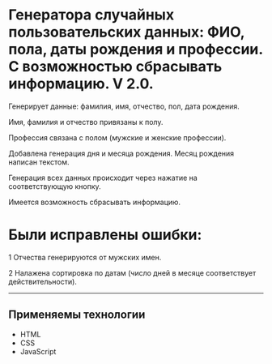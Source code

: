 # Генератора случайных пользовательских данных: ФИО, пола, даты рождения и профессии. С возможностью сбрасывать информацию. V 2.0.

Генерирует данные: фамилия, имя, отчество, пол, дата рождения.

Имя, фамилия и отчество привязаны к полу.

Профессия связана с полом (мужские и женские профессии).

Добавлена генерация дня и месяца рождения. Месяц рождения написан текстом.


Генерация всех данных происходит через нажатие на соответствующую кнопку.

Имеется возможность сбрасывать информацию.

# Были исправлены ошибки:

1 Отчества генерируются от мужских имен.

2 Налажена сортировка по датам (число дней в месяце соответствует действительности).

---

## Применяемы технологии

* HTML
* CSS
* JavaScript